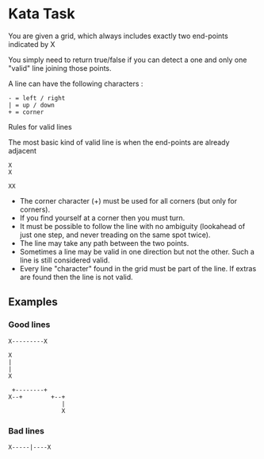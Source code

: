 # Kata Task

You are given a grid, which always includes exactly two end-points indicated by X

You simply need to return true/false if you can detect a one and only one "valid" line joining those points.

A line can have the following characters :
```
- = left / right
| = up / down
+ = corner
```
Rules for valid lines

The most basic kind of valid line is when the end-points are already adjacent

```
X
X
```
```
XX
```
- The corner character (+) must be used for all corners (but only for corners).
- If you find yourself at a corner then you must turn.
- It must be possible to follow the line with no ambiguity (lookahead of just one step, and never treading on the same spot twice).
- The line may take any path between the two points.
- Sometimes a line may be valid in one direction but not the other. Such a line is still considered valid.
- Every line "character" found in the grid must be part of the line. If extras are found then the line is not valid.

## Examples

### Good lines


`X---------X`
```
X
|
|
X
```
```
 +--------+
X--+        +--+
               |
               X
```
### Bad lines


`X-----|----X`